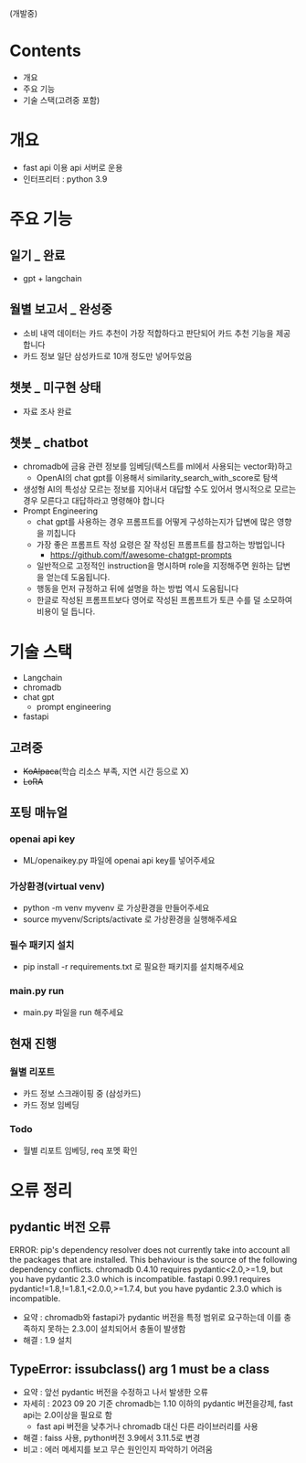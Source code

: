(개발중)

# Contents
- 개요
- 주요 기능
- 기술 스택(고려중 포함)

# 개요
- fast api 이용 api 서버로 운용
- 인터프리터 : python 3.9


# 주요 기능
## 일기 _ 완료
- gpt + langchain
## 월별 보고서 _ 완성중
- 소비 내역 데이터는 카드 추천이 가장 적합하다고 판단되어 카드 추천 기능을 제공합니다
- 카드 정보 일단 삼성카드로 10개 정도만 넣어두었음

## 챗봇 _ 미구현 상태
- 자료 조사 완료

## 챗봇 _ chatbot
- chromadb에 금융 관련 정보를 임베딩(텍스트를 ml에서 사용되는 vector화)하고 
  - OpenAI의 chat gpt를 이용해서 similarity_search_with_score로 탐색
- 생성형 AI의 특성상 모르는 정보를 지어내서 대답할 수도 있어서 명시적으로 모르는 경우 모른다고 대답하라고 명령해야 합니다
- Prompt Engineering
  - chat gpt를 사용하는 경우 프롬프트를 어떻게 구성하는지가 답변에 많은 영향을 끼칩니다
  - 가장 좋은 프롬프트 작성 요령은 잘 작성된 프롬프트를 참고하는 방법입니다
    - https://github.com/f/awesome-chatgpt-prompts
  - 일반적으로 고정적인 instruction을 명시하며 role을 지정해주면 원하는 답변을 얻는데 도움됩니다.
  - 행동을 먼저 규정하고 뒤에 설명을 하는 방법 역시 도움됩니다
  - 한글로 작성된 프롬프트보다 영어로 작성된 프롬프트가 토큰 수를 덜 소모하여 비용이 덜 듭니다.



# 기술 스택

- Langchain
- chromadb
- chat gpt
  - prompt engineering
- fastapi


## 고려중
- ~~KoAlpaca~~(학습 리소스 부족, 지연 시간 등으로 X)
- ~~LoRA~~

## 포팅 매뉴얼
### openai api key
- ML/openaikey.py 파일에 openai api key를 넣어주세요
### 가상환경(virtual venv)
- python -m venv myvenv 로 가상환경을 만들어주세요
- source myvenv/Scripts/activate 로 가상환경을 실행해주세요
### 필수 패키지 설치
- pip install -r requirements.txt 로 필요한 패키지를 설치해주세요
### main.py run
- main.py 파일을 run 해주세요



## 현재 진행
### 월별 리포트
- 카드 정보 스크래이핑 중 (삼성카드)
- 카드 정보 임베딩

### Todo
- 월별 리포트 임베딩, req 포멧 확인


# 오류 정리
## pydantic 버전 오류

ERROR: pip's dependency resolver does not currently take into account all the packages that are installed. This behaviour is the source of the following dependency conflicts.
chromadb 0.4.10 requires pydantic<2.0,>=1.9, but you have pydantic 2.3.0 which is incompatible.
fastapi 0.99.1 requires pydantic!=1.8,!=1.8.1,<2.0.0,>=1.7.4, but you have pydantic 2.3.0 which is incompatible.
- 요약 : chromadb와 fastapi가 pydantic 버전을 특정 범위로 요구하는데 이를 충족하지 못하는 2.3.0이 설치되어서 충돌이 발생함
- 해결 : 1.9 설치


## TypeError: issubclass() arg 1 must be a class
- 요약 : 앞선 pydantic 버전을 수정하고 나서 발생한 오류 
- 자세히 : 2023 09 20 기준 chromadb는 1.10 이하의 pydantic 버전을강제, fast api는 2.0이상을 필요로 함 
  - fast api 버전을 낮추거나 chromadb 대신 다른 라이브러리를 사용
- 해결 : faiss 사용, python버전 3.9에서 3.11.5로 변경
- 비고 : 에러 메세지를 보고 무슨 원인인지 파악하기 어려움
